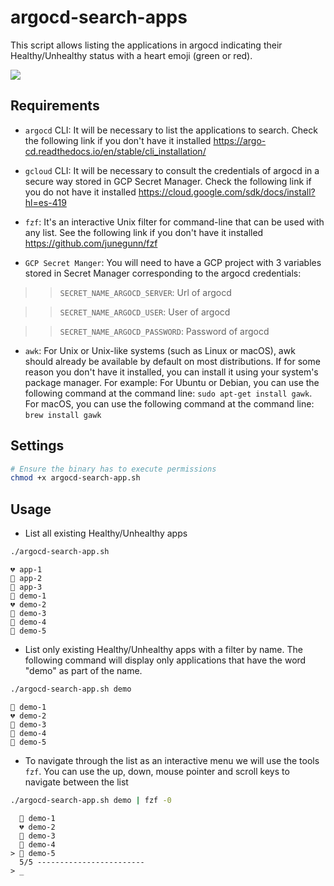 # argocd-search-apps
This script allows listing the applications in argocd indicating their Healthy/Unhealthy status with a heart emoji (green or red).

<img src="https://argocd-image-updater.readthedocs.io/en/latest/assets/logo.png"/>

## Requirements

- ```argocd``` CLI:
It will be necessary to list the applications to search.
Check the following link if you don't have it installed https://argo-cd.readthedocs.io/en/stable/cli_installation/

- ```gcloud``` CLI:
It will be necessary to consult the credentials of argocd in a secure way stored in GCP Secret Manager. 
Check the following link if you do not have it installed https://cloud.google.com/sdk/docs/install?hl=es-419

- ```fzf```: It's an interactive Unix filter for command-line that can be used with any list. 
See the following link if you don't have it installed https://github.com/junegunn/fzf

- ```GCP Secret Manger```: 
You will need to have a GCP project with 3 variables stored in Secret Manager corresponding to the argocd credentials:

>> ```SECRET_NAME_ARGOCD_SERVER```: Url of argocd

>> ```SECRET_NAME_ARGOCD_USER```: User of argocd

>> ```SECRET_NAME_ARGOCD_PASSWORD```: Password of argocd


- ```awk```: 
For Unix or Unix-like systems (such as Linux or macOS), awk should already be available by default on most distributions. If for some reason you don't have it installed, you can install it using your system's package manager. For example: For Ubuntu or Debian, you can use the following command at the command line: ```sudo apt-get install gawk```. For macOS,  you can use the following command at the command line: ```brew install gawk```
## Settings

```bash
# Ensure the binary has to execute permissions
chmod +x argocd-search-app.sh
```

## Usage

- List all existing Healthy/Unhealthy apps

```bash
./argocd-search-app.sh
```
```
💔 app-1
💚 app-2
💚 app-3
💚 demo-1
💔 demo-2
💚 demo-3
💚 demo-4
💚 demo-5
```

- List only existing Healthy/Unhealthy apps with a filter by name. The following command will display only applications that have the word "demo" as part of the name.

```bash
./argocd-search-app.sh demo
```
```
💚 demo-1
💔 demo-2
💚 demo-3
💚 demo-4
💚 demo-5
```
- To navigate through the list as an interactive menu we will use the tools ```fzf```. You can use the up, down, mouse pointer and scroll keys to navigate between the list

```bash
./argocd-search-app.sh demo | fzf -0
```
```
  💚 demo-1
  💔 demo-2
  💚 demo-3
  💚 demo-4
> 💚 demo-5
  5/5 ------------------------
> _
```